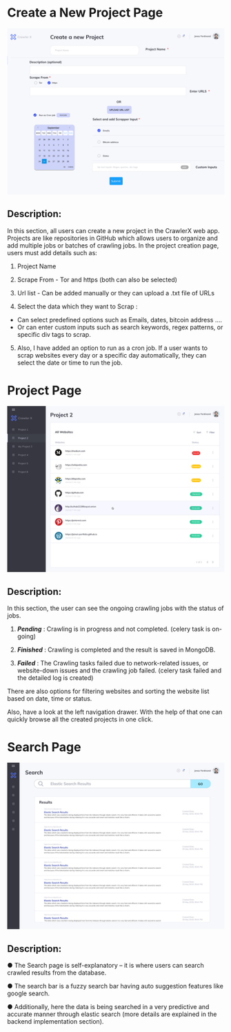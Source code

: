 # Create a New Project Page

![enter image description here](https://raw.githubusercontent.com/jainal09/CrawlerX/design/Design-Ideas/UI-Design-Ideas/Create%20Project.png)

## Description:

In this section, all users can create a new project in the CrawlerX web app. Projects are like repositories in GitHub which allows users to organize and add multiple jobs or batches of crawling jobs.
In the project creation page, users must add details such as:
1. Project Name

2. Scrape From - Tor and https (both can also be selected)

3. Url list - Can be added manually or they can upload a .txt file of URLs

4. Select the data which they want to Scrap :
- Can select predefined options such as Emails, dates, bitcoin address ....
- Or can enter custom inputs such as search keywords, regex patterns, or specific div tags to scrap.

5.  Also, I have added an option to run as a cron job. If a user wants to scrap websites every day or a specific day automatically, they can select the date or time to run the job.

# Project Page

![enter image description here](https://raw.githubusercontent.com/jainal09/CrawlerX/design/Design-Ideas/UI-Design-Ideas/Project%20View.png)

## Description:

In this section, the user can see the ongoing crawling jobs
with the status of jobs.
1. ***Pending*** :
Crawling is in progress and not completed. (celery task is on-going)

2. ***Finished*** :
Crawling is completed and the result is saved in MongoDB.

3. ***Failed*** :
The Crawling tasks failed due to network-related issues, or website-down issues and the crawling job failed. (celery task failed and the detailed log is created)

There are also options for filtering websites and sorting the website list based on date, time or status.

Also, have a look at the left navigation drawer. With the help of that one can quickly browse all the created projects in one click.

# Search Page

![enter image description here](https://raw.githubusercontent.com/jainal09/CrawlerX/design/Design-Ideas/UI-Design-Ideas/Search%20View.png)

## Description:

● The Search page is self-explanatory – it is where users can search crawled results from the database.

● The search bar is a fuzzy search bar having auto suggestion features like google search.

● Additionally, here the data is being searched in a very predictive and accurate manner through elastic search (more details are explained in the backend implementation section).
